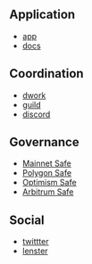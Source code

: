 ## Application
- [app]()
- [docs]()

## Coordination
- [dwork]()
- [guild]()
- [discord](https://discord.gg/F6qgHwZahQ)

## Governance
- [Mainnet Safe](https://gnosis-safe.io/app/eth:0x00c71C667A4BDEbC3C9138c0709960523475B247/home)
- [Polygon Safe](https://gnosis-safe.io/app/matic:0x00c71C667A4BDEbC3C9138c0709960523475B247/home)
- [Optimism Safe](https://gnosis-safe.io/app/matic:0x00c71C667A4BDEbC3C9138c0709960523475B247/home)
- [Arbitrum Safe](https://gnosis-safe.io/app/matic:0x00c71C667A4BDEbC3C9138c0709960523475B247/home)

## Social
- [twittter]()
- [lenster]()


<!--

**Here are some ideas to get you started:**

🙋‍♀️ A short introduction - what is your organization all about?
🌈 Contribution guidelines - how can the community get involved?
👩‍💻 Useful resources - where can the community find your docs? Is there anything else the community should know?
🍿 Fun facts - what does your team eat for breakfast?
🧙 Remember, you can do mighty things with the power of [Markdown](https://docs.github.com/github/writing-on-github/getting-started-with-writing-and-formatting-on-github/basic-writing-and-formatting-syntax)
-->

